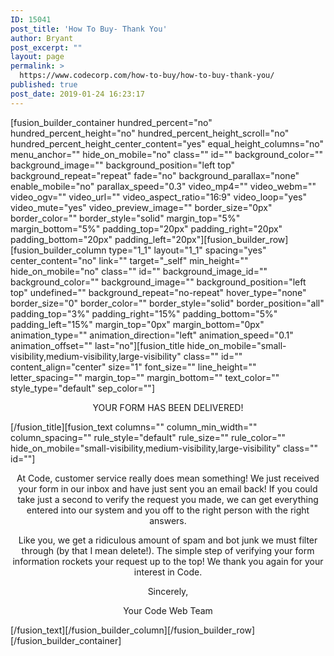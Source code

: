 ```yaml
---
ID: 15041
post_title: 'How To Buy- Thank You'
author: Bryant
post_excerpt: ""
layout: page
permalink: >
  https://www.codecorp.com/how-to-buy/how-to-buy-thank-you/
published: true
post_date: 2019-01-24 16:23:17
---
```

[fusion_builder_container hundred_percent="no" hundred_percent_height="no" hundred_percent_height_scroll="no" hundred_percent_height_center_content="yes" equal_height_columns="no" menu_anchor="" hide_on_mobile="no" class="" id="" background_color="" background_image="" background_position="left top" background_repeat="repeat" fade="no" background_parallax="none" enable_mobile="no" parallax_speed="0.3" video_mp4="" video_webm="" video_ogv="" video_url="" video_aspect_ratio="16:9" video_loop="yes" video_mute="yes" video_preview_image="" border_size="0px" border_color="" border_style="solid" margin_top="5%" margin_bottom="5%" padding_top="20px" padding_right="20px" padding_bottom="20px" padding_left="20px"][fusion_builder_row][fusion_builder_column type="1_1" layout="1_1" spacing="yes" center_content="no" link="" target="_self" min_height="" hide_on_mobile="no" class="" id="" background_image_id="" background_color="" background_image="" background_position="left top" undefined="" background_repeat="no-repeat" hover_type="none" border_size="0" border_color="" border_style="solid" border_position="all" padding_top="3%" padding_right="15%" padding_bottom="5%" padding_left="15%" margin_top="0px" margin_bottom="0px" animation_type="" animation_direction="left" animation_speed="0.1" animation_offset="" last="no"][fusion_title hide_on_mobile="small-visibility,medium-visibility,large-visibility" class="" id="" content_align="center" size="1" font_size="" line_height="" letter_spacing="" margin_top="" margin_bottom="" text_color="" style_type="default" sep_color=""]
<p style="text-align: center;">YOUR FORM HAS BEEN DELIVERED!</p>
[/fusion_title][fusion_text columns="" column_min_width="" column_spacing="" rule_style="default" rule_size="" rule_color="" hide_on_mobile="small-visibility,medium-visibility,large-visibility" class="" id=""]
<p style="text-align: center;">At Code, customer service really does mean something! We just received your form in our inbox and have just sent you an email back! If you could take just a second to verify the request you made, we can get everything entered into our system and you off to the right person with the right answers.</p>
<p style="text-align: center;">Like you, we get a ridiculous amount of spam and bot junk we must filter through (by that I mean delete!). The simple step of verifying your form information rockets your request up to the top! We thank you again for your interest in Code.</p>
<p style="text-align: center;">Sincerely,</p>
<p style="text-align: center;">Your Code Web Team</p>
[/fusion_text][/fusion_builder_column][/fusion_builder_row][/fusion_builder_container]